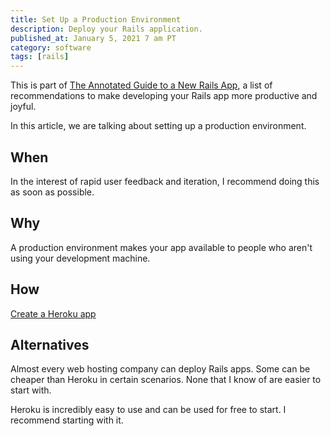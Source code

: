 ```yaml
---
title: Set Up a Production Environment
description: Deploy your Rails application.
published_at: January 5, 2021 7 am PT
category: software
tags: [rails]
---
```


This is part of [The Annotated Guide to a New Rails
App](the_annotated_guide_to_a_new_rails_app), a list of recommendations to make
developing your Rails app more productive and joyful.

In this article, we are talking about setting up a production environment.

## When

In the interest of rapid user feedback and iteration, I recommend doing this as
soon as possible.

## Why

A production environment makes your app available to people who aren't using
your development machine.

## How

[Create a Heroku app](https://dashboard.heroku.com/new-app)

## Alternatives

Almost every web hosting company can deploy Rails apps. Some can be cheaper than
Heroku in certain scenarios. None that I know of are easier to start with.

Heroku is incredibly easy to use and can be used for free to start. I recommend
starting with it.
